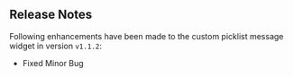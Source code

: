 ## Release Notes

Following enhancements have been made to the custom picklist message widget in version `v1.1.2`:

- Fixed Minor Bug
